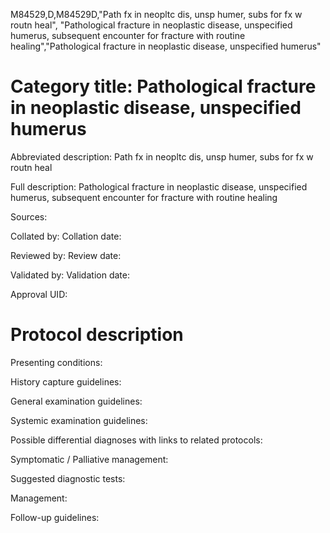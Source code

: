 M84529,D,M84529D,"Path fx in neopltc dis, unsp humer, subs for fx w routn heal", "Pathological fracture in neoplastic disease, unspecified humerus, subsequent encounter for fracture with routine healing","Pathological fracture in neoplastic disease, unspecified humerus"
# Category title: Pathological fracture in neoplastic disease, unspecified humerus

Abbreviated description: Path fx in neopltc dis, unsp humer, subs for fx w routn heal

Full description: Pathological fracture in neoplastic disease, unspecified humerus, subsequent encounter for fracture with routine healing

Sources:

Collated by:
Collation date:

Reviewed by:
Review date:

Validated by:
Validation date:

Approval UID:

# Protocol description

Presenting conditions:

History capture guidelines:

General examination guidelines:

Systemic examination guidelines:

Possible differential diagnoses with links to related protocols:

Symptomatic / Palliative management:

Suggested diagnostic tests:

Management:

Follow-up guidelines:
